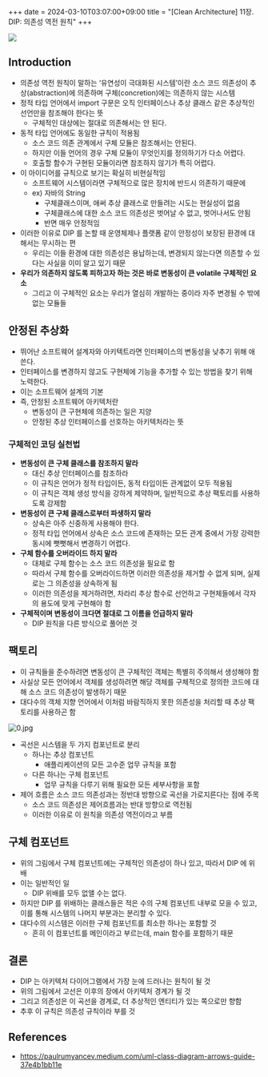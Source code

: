 +++ 
date = 2024-03-10T03:07:00+09:00
title = "[Clean Architecture] 11장. DIP: 의존성 역전 원칙"
+++

![](/images/books/clean-architecture/cover.jpg)

## Introduction

- 의존성 역전 원칙이 말하는 ‘유연성이 극대화된 시스템’이란 소스 코드 의존성이 추상(abstraction)에 의존하며 구체(concretion)에는 의존하지 않는 시스템
- 정적 타입 언어에서 import 구문은 오직 인터페이스나 추상 클래스 같은 추상적인 선언만을 참조해야 한다는 뜻
  - 구체적인 대상에는 절대로 의존해서는 안 된다.
- 동적 타입 언어에도 동일한 규칙이 적용됨
  - 소스 코드 의존 관계에서 구체 모듈은 참조해서는 안된다.
  - 하지만 이들 언어의 경우 구체 모듈이 무엇인지를 정의하기가 다소 어렵다.
  - 호출할 함수가 구현된 모듈이라면 참조하지 않기가 특히 어렵다.
- 이 아이디어를 규칙으로 보기는 확실히 비현실적임
  - 소프트웨어 시스템이라면 구체적으로 많은 장치에 반드시 의존하기 때문에
  - ex) 자바의 String
    - 구체클래스이며, 애써 추상 클래스로 만들려는 시도는 현실성이 없음
    - 구체클래스에 대한 소스 코드 의존성은 벗어날 수 없고, 벗어나서도 안됨
    - 반면 매우 안정적임
- 이러한 이유로 DIP 를 논할 때 운영체제나 플랫폼 같이 안정성이 보장된 환경에 대해서는 무시하는 편
  - 우리는 이들 환경에 대한 의존성은 용납하는데, 변경되지 않는다면 의존할 수 있다는 사실을 이미 알고 있기 때문
- **우리가 의존하지 않도록 피하고자 하는 것은 바로 변동성이 큰 volatile 구체적인 요소**
  - 그리고 이 구체적인 요소는 우리가 열심히 개발하는 중이라 자주 변경될 수 밖에 없는 모듈들

## 안정된 추상화

- 뛰어난 소프트웨어 설계자와 아키텍트라면 인터페이스의 변동성을 낮추기 위해 애쓴다.
- 인터페이스를 변경하지 않고도 구현체에 기능을 추가할 수 있는 방법을 찾기 위해 노력한다.
- 이는 소프트웨어 설계의 기본
- 즉, 안정된 소프트웨어 아키텍처란
  - 변동성이 큰 구현체에 의존하는 일은 지양
  - 안정된 추상 인터페이스를 선호하는 아키텍처라는 뜻

### 구체적인 코딩 실천법

- **변동성이 큰 구체 클래스를 참조하지 말라**
  - 대신 추상 인터페이스를 참조하라
  - 이 규칙은 언어가 정적 타입이든, 동적 타입이든 관계없이 모두 적용됨
  - 이 규칙은 객체 생성 방식을 강하게 제약하며, 일반적으로 추상 팩토리를 사용하도록 강제함
- **변동성이 큰 구체 클래스로부터 파생하지 말라**
  - 상속은 아주 신중하게 사용해야 한다.
  - 정적 타입 언어에서 상속은 소스 코드에 존재하는 모든 관계 중에서 가장 강력한 동시에 뻣뻣해서 변경하기 어렵다.
- **구체 함수를 오버라이드 하지 말라**
  - 대체로 구체 함수는 소스 코드 의존성을 필요로 함
  - 따라서 구체 함수를 오버라이드하면 이러한 의존성을 제거할 수 없게 되며, 실제로는 그 의존성을 상속하게 됨
  - 이러한 의존성을 제거하려면, 차라리 추상 함수로 선언하고 구현체들에서 각자의 용도에 맞게 구현해야 함
- **구체적이며 변동성이 크다면 절대로 그 이름을 언급하지 말라**
  - DIP 원칙을 다른 방식으로 풀어쓴 것

## 팩토리

- 이 규칙들을 준수하려면 변동성이 큰 구체적인 객체는 특별히 주의해서 생성해야 함
- 사실상 모든 언어에서 객체를 생성하려면 해당 객체를 구체적으로 정의한 코드에 대해 소스 코드 의존성이 발생하기 때문
- 대다수의 객체 지향 언어에서 이처럼 바람직하지 못한 의존성을 처리할 때 추상 팩토리를 사용하곤 함

![0.jpg](/images/books/clean-architecture/chapter11/0.jpg)

- 곡선은 시스템을 두 가지 컴포넌트로 분리
  - 하나는 추상 컴포넌트
    - 애플리케이션의 모든 고수준 업무 규칙을 포함
  - 다른 하나는 구체 컴포넌트
    - 업무 규칙을 다루기 위해 필요한 모든 세부사항을 포함
- 제어 흐름은 소스 코드 의존성과는 정반대 방향으로 곡선을 가로지른다는 점에 주목
  - 소스 코드 의존성은 제어흐름과는 반대 방향으로 역전됨
  - 이러한 이유로 이 원칙을 의존성 역전이라고 부름

## 구체 컴포넌트

- 위의 그림에서 구체 컴포넌트에는 구체적인 의존성이 하나 있고, 따라서 DIP 에 위배
- 이는 일반적인 일
  - DIP 위배를 모두 없앨 수는 없다.
- 하지만 DIP 를 위배하는 클래스들은 적은 수의 구체 컴포넌트 내부로 모을 수 있고, 이를 통해 시스템의 나머지 부분과는 분리할 수 있다.
- 대다수의 시스템은 이러한 구체 컴포넌트를 최소한 하나는 포함할 것
  - 흔히 이 컴포넌트를 메인이라고 부르는데, main 함수를 포함하기 때문

## 결론

- DIP 는 아키텍처 다이어그램에서 가장 눈에 드러나는 원칙이 될 것
- 위의 그림에서 고선은 이후의 장에서 아키텍처 경계가 될 것
- 그리고 의존성은 이 곡선을 경계로, 더 추상적인 엔티티가 있는 쪽으로만 향함
- 추후 이 규칙은 의존성 규칙이라 부를 것

## References

- https://paulrumyancev.medium.com/uml-class-diagram-arrows-guide-37e4b1bb11e
